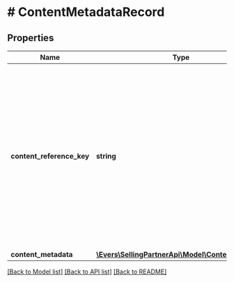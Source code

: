 # # ContentMetadataRecord

## Properties

Name | Type | Description | Notes
------------ | ------------- | ------------- | -------------
**content_reference_key** | **string** | A unique reference key for the A+ Content document. A content reference key cannot form a permalink and may change in the future. A content reference key is not guaranteed to match any A+ content identifier. |
**content_metadata** | [**\Evers\SellingPartnerApi\Model\ContentMetadata**](ContentMetadata.md) |  |

[[Back to Model list]](../../README.md#models) [[Back to API list]](../../README.md#endpoints) [[Back to README]](../../README.md)
